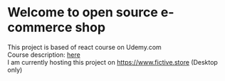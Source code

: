 # Welcome to open source e-commerce shop

This project is based of react course on Udemy.com<br>
Course description: [here](https://www.https://www.udemy.com/course/complete-react-developer-zero-to-mastery/) <br>
I am currently hosting this project on https://www.fictive.store (Desktop only)
